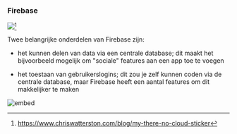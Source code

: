 ### Firebase

![](/course/30%20Android/90%20Firebase/cloud.png)[^1]

Twee belangrijke onderdelen van Firebase zijn:

- het kunnen delen van data via een centrale database; dit maakt het bijvoorbeeld mogelijk om "sociale" features aan een app toe te voegen

- het toestaan van gebruikerslogins; dit zou je zelf kunnen coden via de centrale database, maar Firebase heeft een aantal features om dit makkelijker te maken

![embed](https://player.vimeo.com/video/194484295)


[^1]: <https://www.chriswatterston.com/blog/my-there-no-cloud-sticker>
